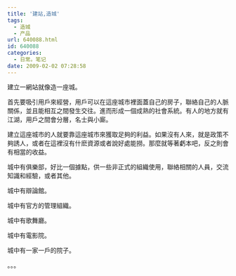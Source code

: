 ```yaml
---
title: '建站,造城'
tags:
  - 造城
  - 产品
url: 640088.html
id: 640088
categories:
  - 日常。笔记
date: 2009-02-02 07:28:58
---
```


建立一網站就像造一座城。

首先要吸引用戶來經營，用戶可以在這座城市裡面蓋自己的房子，聯絡自己的人脈關係，並且能相互之間發生交往。進而形成一個成熟的社會系統。有人的地方就有江湖，用戶之間會分層，名士與小廝。

建立這座城市的人就要靠這座城市來獲取足夠的利益。如果沒有人來，就是政策不夠誘人，或者在這裡沒有什麽資源或者說好處能撈。那麼就等著虧本吧，反之則會有相當的收益。

城中有俱樂部，好比一個據點，供一些非正式的組織使用，聯絡相關的人員，交流知識和經驗，或者其他。

城中有辯論館。

城中有官方的管理組織。

城中有歌舞廳。

城中有電影院。

城中有一家一戶的院子。

。。。